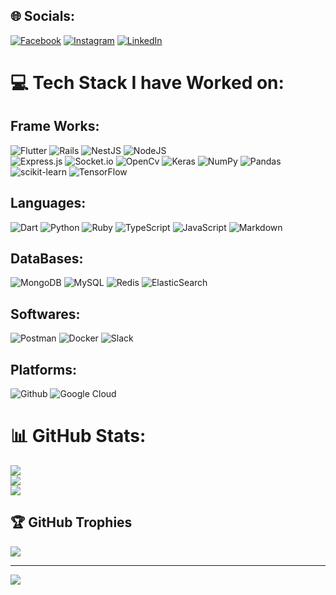 
## 🌐 Socials:
[![Facebook](https://img.shields.io/badge/Facebook-%231877F2.svg?logo=Facebook&logoColor=white)](https://facebook.com/manikanta.gopi.984) 
[![Instagram](https://img.shields.io/badge/Instagram-%23E4405F.svg?logo=Instagram&logoColor=white)](https://instagram.com/gopi.manikanta_) 
[![LinkedIn](https://img.shields.io/badge/LinkedIn-%230077B5.svg?logo=linkedin&logoColor=white)](https://linkedin.com/in/manikanta-gopi-549163190) 

# 💻 Tech Stack I have Worked on:
## Frame Works:
![Flutter](https://img.shields.io/badge/Flutter-%2302569B.svg?style=for-the-badge&logo=Flutter&logoColor=white) 
![Rails](https://img.shields.io/badge/rails-%23CC0000.svg?style=for-the-badge&logo=ruby-on-rails&logoColor=white)
![NestJS](https://img.shields.io/badge/nestjs-%23CC0000.svg?style=for-the-badge&logo=ruby-on-nestjs&logoColor=white)
![NodeJS](https://img.shields.io/badge/node.js-6DA55F?style=for-the-badge&logo=node.js&logoColor=white)   
![Express.js](https://img.shields.io/badge/express.js-%23404d59.svg?style=for-the-badge&logo=express&logoColor=%2361DAFB) 
![Socket.io](https://img.shields.io/badge/Socket.io-black?style=for-the-badge&logo=socket.io&badgeColor=010101)
![OpenCv](https://img.shields.io/badge/opencv?style=for-the-badge&logo=opencv&badgeColor=010101)
![Keras](https://img.shields.io/badge/Keras-%23D00000.svg?style=for-the-badge&logo=Keras&logoColor=white) 
![NumPy](https://img.shields.io/badge/numpy-%23013243.svg?style=for-the-badge&logo=numpy&logoColor=white) 
![Pandas](https://img.shields.io/badge/pandas-%23150458.svg?style=for-the-badge&logo=pandas&logoColor=white) 
![scikit-learn](https://img.shields.io/badge/scikit--learn-%23F7931E.svg?style=for-the-badge&logo=scikit-learn&logoColor=white) 
![TensorFlow](https://img.shields.io/badge/TensorFlow-%23FF6F00.svg?style=for-the-badge&logo=TensorFlow&logoColor=white) 

## Languages:
![Dart](https://img.shields.io/badge/dart-%230175C2.svg?style=for-the-badge&logo=dart&logoColor=white) 
![Python](https://img.shields.io/badge/python-3670A0?style=for-the-badge&logo=python&logoColor=ffdd54) 
![Ruby](https://img.shields.io/badge/ruby-%23CC342D.svg?style=for-the-badge&logo=ruby&logoColor=white) 
![TypeScript](https://img.shields.io/badge/typescript-%23007ACC.svg?style=for-the-badge&logo=typescript&logoColor=white) ![JavaScript](https://img.shields.io/badge/javascript-%23323330.svg?style=for-the-badge&logo=javascript&logoColor=%23F7DF1E) ![Markdown](https://img.shields.io/badge/markdown-%23000000.svg?style=for-the-badge&logo=markdown&logoColor=white) 

## DataBases:
![MongoDB](https://img.shields.io/badge/MongoDB-%234ea94b.svg?style=for-the-badge&logo=mongodb&logoColor=white) 
![MySQL](https://img.shields.io/badge/mysql-%2300f.svg?style=for-the-badge&logo=mysql&logoColor=white) 
![Redis](https://img.shields.io/badge/redis-%23DD0031.svg?style=for-the-badge&logo=redis&logoColor=white) 
![ElasticSearch](https://img.shields.io/badge/-ElasticSearch-005571?style=for-the-badge&logo=elasticsearch) 

## Softwares:
![Postman](https://img.shields.io/badge/Postman-FF6C37?style=for-the-badge&logo=postman&logoColor=white) 
![Docker](https://img.shields.io/badge/docker-%230db7ed.svg?style=for-the-badge&logo=docker&logoColor=white) 
![Slack](https://img.shields.io/badge/slack-%230db7ed.svg?style=for-the-badge&logo=slack&logoColor=white)

## Platforms:
![Github](https://img.shields.io/badge/github.svg?style=for-the-badge&logo=github&logoColor=white) 
![Google Cloud](https://img.shields.io/badge/Google%20Cloud-%234285F4.svg?style=for-the-badge&logo=google-cloud&logoColor=white) 


# 📊 GitHub Stats:
![](https://github-readme-stats.vercel.app/api?username=renrael-yzal&theme=dark&hide_border=false&include_all_commits=false&count_private=false)<br/>
![](https://github-readme-streak-stats.herokuapp.com/?user=renrael-yzal&theme=dark&hide_border=false)<br/>
![](https://github-readme-stats.vercel.app/api/top-langs/?username=renrael-yzal&theme=dark&hide_border=false&include_all_commits=false&count_private=false&layout=compact)

## 🏆 GitHub Trophies
![](https://github-profile-trophy.vercel.app/?username=renrael-yzal&theme=radical&no-frame=false&no-bg=true&margin-w=4)

---
[![](https://visitcount.itsvg.in/api?id=renrael-yzal&icon=0&color=0)](https://visitcount.itsvg.in)

<!-- Proudly created with GPRM ( https://gprm.itsvg.in ) -->

